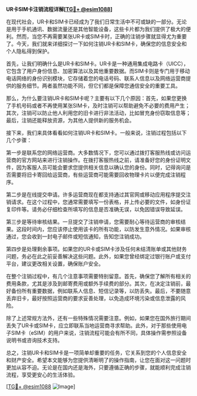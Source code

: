 **UR卡SIM卡注销流程详解[[TG💪+ @esim1088](https://t.me/s/esim1088)]**

在现代社会，UR卡和SIM卡已经成为了我们日常生活中不可或缺的一部分。无论是用于手机通讯、数据流量还是其他智能设备，这些卡片都为我们提供了极大的便利。然而，当您不再需要某张UR卡或SIM卡时，正确的注销步骤就显得尤为重要了。今天，我们就来详细探讨一下如何注销UR卡和SIM卡，确保您的信息安全和个人隐私得到保护。

首先，让我们明确什么是UR卡和SIM卡。UR卡是一种通用集成电路卡（UICC），它包含了用户身份信息、加密算法以及其他重要数据。而SIM卡则是专门用于移动电话网络的身份识别模块，它存储着您的电话号码、联系人信息以及网络运营商提供的服务细节。两者虽然功能不同，但它们都是保障您通信安全的重要工具。

那么，为什么要注销UR卡和SIM卡呢？主要有以下几个原因：首先，如果您更换了手机号码或者不再使用某张SIM卡，及时注销可以帮助避免不必要的费用产生；其次，注销可以防止他人利用您的旧卡进行非法活动，比如冒充身份窃取信息等；最后，注销还能释放资源，为其他人提供新的服务机会。

接下来，我们来具体看看如何注销UR卡和SIM卡。一般来说，注销过程包括以下几个步骤：

第一步是联系您的网络运营商。大多数情况下，您可以通过拨打客服热线或访问运营商的官方网站来进行注销操作。在拨打客服热线之前，请准备好您的身份证明文件，因为客服人员可能会要求您提供相关信息以确认您的身份。同时，记得询问是否需要将旧卡寄回给运营商，有些运营商可能需要回收物理卡片以便完成注销程序。

第二步是在线提交申请。许多运营商现在都支持通过其官网或移动应用程序提交注销请求。在这个过程中，您通常需要填写一份表格，并上传必要的文件，如身份证复印件等。请务必仔细检查所填写的信息是否准确无误，以免因错误导致延误。

第三步是等待审核结果。一旦提交了注销申请，您需要耐心等待运营商的审核结果。这段时间内，您应该停止使用该卡的所有功能，以防发生意外情况。如果审核通过，您会收到一封电子邮件或短信通知，告知您注销成功。

第四步是处理剩余事项。如果您的UR卡或SIM卡涉及任何未结清账单或其他财务问题，务必在此之前妥善解决这些问题。此外，如果您曾经绑定过银行账户或支付平台，建议更改相关设置，确保账户安全。

在整个注销过程中，有几个注意事项需要特别留意。首先，确保您了解所有相关的费用条款，尤其是涉及到邮寄费用或额外手续费的部分。其次，在决定注销前，最好备份所有重要数据，例如联系人信息、短信记录等，以防丢失。最后，不要随意丢弃旧卡，最好按照运营商的要求妥善处理，以免造成环境污染或信息泄露的风险。

除了上述常规方法外，还有一些特殊情况需要注意。例如，如果您在国外旅行期间丢失了UR卡或SIM卡，应立即联系当地运营商寻求帮助。此外，对于那些使用电子SIM卡（eSIM）的用户来说，注销流程可能会有所不同，具体操作需参照设备说明书或咨询技术支持。

总之，注销UR卡和SIM卡是一项简单却重要的任务，它关系到您的个人信息安全和财产安全。希望本文能够为您提供清晰明了的操作指南，让您在面对这一问题时更加从容不迫。无论是在国内还是海外，只要遵循正确的步骤，就能顺利完成注销流程，享受更安心的生活体验。

[[TG💪+ @esim1088](https://t.me/s/esim1088) ![Image](https://i.postimg.cc/4NQfJmqS/Snipaste-2025-05-13-00-14-12.png)]
